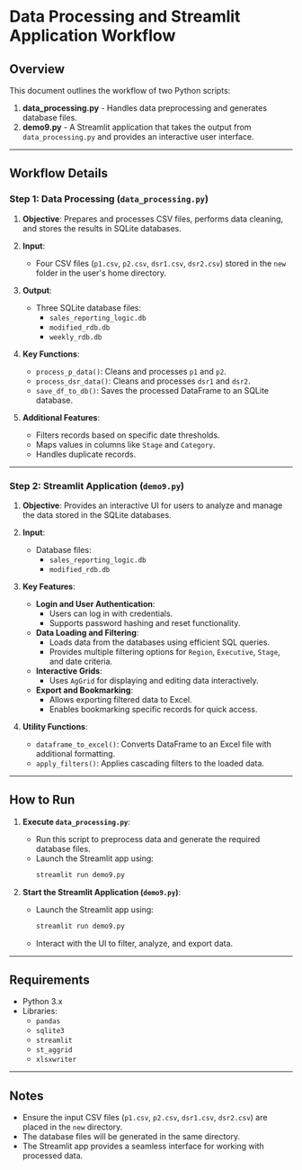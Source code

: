 
# Data Processing and Streamlit Application Workflow

## Overview

This document outlines the workflow of two Python scripts:
1. **data_processing.py** - Handles data preprocessing and generates database files.
2. **demo9.py** - A Streamlit application that takes the output from `data_processing.py` and provides an interactive user interface.

---

## Workflow Details

### Step 1: Data Processing (`data_processing.py`)

1. **Objective**: Prepares and processes CSV files, performs data cleaning, and stores the results in SQLite databases.

2. **Input**:
   - Four CSV files (`p1.csv`, `p2.csv`, `dsr1.csv`, `dsr2.csv`) stored in the `new` folder in the user's home directory.

3. **Output**:
   - Three SQLite database files:
     - `sales_reporting_logic.db`
     - `modified_rdb.db`
     - `weekly_rdb.db`

4. **Key Functions**:
   - `process_p_data()`: Cleans and processes `p1` and `p2`.
   - `process_dsr_data()`: Cleans and processes `dsr1` and `dsr2`.
   - `save_df_to_db()`: Saves the processed DataFrame to an SQLite database.

5. **Additional Features**:
   - Filters records based on specific date thresholds.
   - Maps values in columns like `Stage` and `Category`.
   - Handles duplicate records.

---

### Step 2: Streamlit Application (`demo9.py`)

1. **Objective**: Provides an interactive UI for users to analyze and manage the data stored in the SQLite databases.

2. **Input**:
   - Database files:
     - `sales_reporting_logic.db`
     - `modified_rdb.db`

3. **Key Features**:
   - **Login and User Authentication**:
     - Users can log in with credentials.
     - Supports password hashing and reset functionality.
   - **Data Loading and Filtering**:
     - Loads data from the databases using efficient SQL queries.
     - Provides multiple filtering options for `Region`, `Executive`, `Stage`, and date criteria.
   - **Interactive Grids**:
     - Uses `AgGrid` for displaying and editing data interactively.
   - **Export and Bookmarking**:
     - Allows exporting filtered data to Excel.
     - Enables bookmarking specific records for quick access.

4. **Utility Functions**:
   - `dataframe_to_excel()`: Converts DataFrame to an Excel file with additional formatting.
   - `apply_filters()`: Applies cascading filters to the loaded data.

---

## How to Run

1. **Execute `data_processing.py`**:
   - Run this script to preprocess data and generate the required database files.
   - Launch the Streamlit app using:
     ```bash
     streamlit run demo9.py
     ``` 

2. **Start the Streamlit Application (`demo9.py`)**:
   - Launch the Streamlit app using:
     ```bash
     streamlit run demo9.py
     ```
   - Interact with the UI to filter, analyze, and export data.

---

## Requirements

- Python 3.x
- Libraries:
  - `pandas`
  - `sqlite3`
  - `streamlit`
  - `st_aggrid`
  - `xlsxwriter`

---

## Notes

- Ensure the input CSV files (`p1.csv`, `p2.csv`, `dsr1.csv`, `dsr2.csv`) are placed in the `new` directory.
- The database files will be generated in the same directory.
- The Streamlit app provides a seamless interface for working with processed data.
